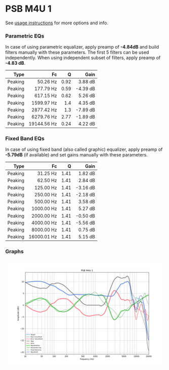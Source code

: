 # PSB M4U 1
See [usage instructions](https://github.com/jaakkopasanen/AutoEq#usage) for more options and info.

### Parametric EQs
In case of using parametric equalizer, apply preamp of **-4.84dB** and build filters manually
with these parameters. The first 5 filters can be used independently.
When using independent subset of filters, apply preamp of **-4.83 dB**.

| Type    | Fc          |    Q | Gain     |
|--------:|------------:|-----:|---------:|
| Peaking | 50.26 Hz    | 0.92 | 3.88 dB  |
| Peaking | 177.79 Hz   | 0.59 | -4.39 dB |
| Peaking | 617.15 Hz   | 0.62 | 5.26 dB  |
| Peaking | 1599.97 Hz  | 1.4  | 4.35 dB  |
| Peaking | 2877.42 Hz  | 1.3  | -7.89 dB |
| Peaking | 6279.76 Hz  | 2.77 | -1.89 dB |
| Peaking | 19144.56 Hz | 0.24 | 4.22 dB  |

### Fixed Band EQs
In case of using fixed band (also called graphic) equalizer, apply preamp of **-5.79dB**
(if available) and set gains manually with these parameters.

| Type    | Fc          |    Q | Gain     |
|--------:|------------:|-----:|---------:|
| Peaking | 31.25 Hz    | 1.41 | 1.82 dB  |
| Peaking | 62.50 Hz    | 1.41 | 2.84 dB  |
| Peaking | 125.00 Hz   | 1.41 | -3.16 dB |
| Peaking | 250.00 Hz   | 1.41 | -2.18 dB |
| Peaking | 500.00 Hz   | 1.41 | 3.58 dB  |
| Peaking | 1000.00 Hz  | 1.41 | 5.27 dB  |
| Peaking | 2000.00 Hz  | 1.41 | -0.50 dB |
| Peaking | 4000.00 Hz  | 1.41 | -5.56 dB |
| Peaking | 8000.00 Hz  | 1.41 | 0.75 dB  |
| Peaking | 16000.01 Hz | 1.41 | 5.15 dB  |

### Graphs
![](./PSB%20M4U%201.png)